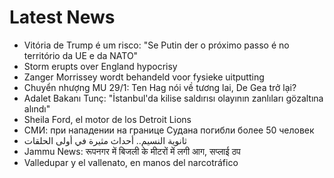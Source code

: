 # Latest News
-  Vitória de Trump é um risco: "Se Putin der o próximo passo é no território da UE e da NATO"
-  Storm erupts over England hypocrisy
-  Zanger Morrissey wordt behandeld voor fysieke uitputting
-  Chuyển nhượng MU 29/1: Ten Hag nói về tương lai, De Gea trở lại?
-  Adalet Bakanı Tunç: "İstanbul'da kilise saldırısı olayının zanlıları gözaltına alındı"
-  Sheila Ford, el motor de los Detroit Lions
-  СМИ: при нападении на границе Судана погибли более 50 человек
-  ثانوية النسيم.. أحداث مثيرة في أولى الحلقات
-  Jammu News: रूपनगर में बिजली के मीटरों में लगी आग, सप्लाई ठप
-  Valledupar y el vallenato, en manos del narcotráfico
